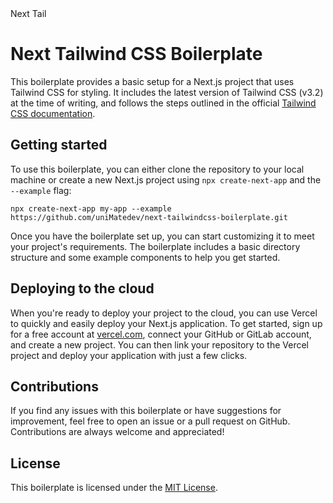 <!DOCTYPE html>
<html>

<head>
  <meta charset="UTF-8">
  Next Tail
</head>

<body>
  <h1>Next Tailwind CSS Boilerplate</h1>
  <p>This boilerplate provides a basic setup for a Next.js project that uses Tailwind CSS for styling. It includes the latest version of Tailwind CSS (v3.2) at the time of writing, and follows the steps outlined in the official <a href="https://tailwindcss.com/docs/guides/nextjs">Tailwind CSS documentation</a>.</p>
  <h2>Getting started</h2>
  <p>To use this boilerplate, you can either clone the repository to your local machine or create a new Next.js project using <code>npx create-next-app</code> and the <code>--example</code> flag:</p>
  <pre><code>npx create-next-app my-app --example https://github.com/uniMatedev/next-tailwindcss-boilerplate.git</code></pre>
  <p>Once you have the boilerplate set up, you can start customizing it to meet your project's requirements. The boilerplate includes a basic directory structure and some example components to help you get started.</p>
  <h2>Deploying to the cloud</h2>
  <p>When you're ready to deploy your project to the cloud, you can use Vercel to quickly and easily deploy your Next.js application. To get started, sign up for a free account at <a href="https://vercel.com">vercel.com</a>, connect your GitHub or GitLab account, and create a new project. You can then link your repository to the Vercel project and deploy your application with just a few clicks.</p>
  <h2>Contributions</h2>
  <p>If you find any issues with this boilerplate or have suggestions for improvement, feel free to open an issue or a pull request on GitHub. Contributions are always welcome and appreciated!</p>
  <h2>License</h2>
  <p>This boilerplate is licensed under the <a href="https://opensource.org/licenses/MIT">MIT License</a>.</p>
</body>

</html>

